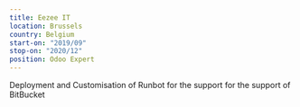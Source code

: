 ```yaml
---
title: Eezee IT
location: Brussels
country: Belgium
start-on: "2019/09"
stop-on: "2020/12"
position: Odoo Expert 
---
```


Deployment and Customisation of Runbot for the support for the support of BitBucket
